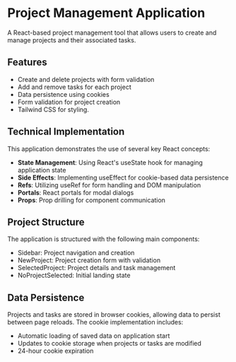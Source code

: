 # Project Management Application

A React-based project management tool that allows users to create and manage projects and their associated tasks.

## Features

- Create and delete projects with form validation
- Add and remove tasks for each project
- Data persistence using cookies
- Form validation for project creation
- Tailwind CSS for styling.

## Technical Implementation

This application demonstrates the use of several key React concepts:

- **State Management**: Using React's useState hook for managing application state
- **Side Effects**: Implementing useEffect for cookie-based data persistence
- **Refs**: Utilizing useRef for form handling and DOM manipulation
- **Portals**: React portals for modal dialogs
- **Props**: Prop drilling for component communication

## Project Structure

The application is structured with the following main components:

- Sidebar: Project navigation and creation
- NewProject: Project creation form with validation
- SelectedProject: Project details and task management
- NoProjectSelected: Initial landing state

## Data Persistence

Projects and tasks are stored in browser cookies, allowing data to persist between page reloads. The cookie implementation includes:

- Automatic loading of saved data on application start
- Updates to cookie storage when projects or tasks are modified
- 24-hour cookie expiration